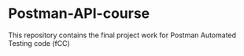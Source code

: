 # Postman-API-course
This repository contains the final project work for Postman Automated Testing code (fCC)

